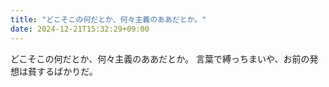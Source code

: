 ```yaml
---
title: "どこそこの何だとか、何々主義のああだとか。"
date: 2024-12-21T15:32:29+09:00
---
```

どこそこの何だとか、何々主義のああだとか。
言葉で縛っちまいや、お前の発想は貧するばかりだ。
